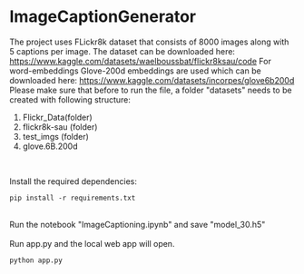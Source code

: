 # ImageCaptionGenerator

The project uses FLickr8k dataset that consists of 8000 images along with 5 captions per image. The dataset can be downloaded here: https://www.kaggle.com/datasets/waelboussbat/flickr8ksau/code
For word-embeddings Glove-200d embeddings are used which can be downloaded here: https://www.kaggle.com/datasets/incorpes/glove6b200d
<br>
Please make sure that before to run the file, a folder "datasets" needs to be created with following structure:
<br>
  1. Flickr_Data(folder)
  2. flickr8k-sau (folder)
  3. test_imgs (folder)
  4. glove.6B.200d 
<br>

Install the required dependencies:
<br>

```pip install -r requirements.txt```

<br>
Run the  notebook "ImageCaptioning.ipynb" and save "model_30.h5"
<br>

<br>
Run app.py and the local web app will open.
<br>


```python app.py```

<br>
